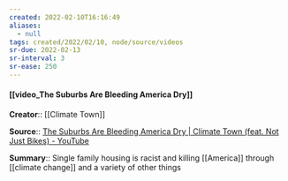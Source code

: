 ```yaml
---
created: 2022-02-10T16:16:49 
aliases:
  - null
tags: created/2022/02/10, node/source/videos
sr-due: 2022-02-13
sr-interval: 3
sr-ease: 250
---
```


#### [[video_The Suburbs Are Bleeding America Dry]]
**Creator**:: [[Climate Town]]
 
**Source**:: [The Suburbs Are Bleeding America Dry | Climate Town (feat. Not Just Bikes) - YouTube](https://www.youtube.com/watch?v=SfsCniN7Nsc)

**Summary**::  Single family housing is racist and killing [[America]] through [[climate change]] and a variety of other things
